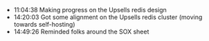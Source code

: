 * 11:04:38	Making progress on the Upsells redis design
* 14:20:03	Got some alignment on the Upsells redis cluster (moving towards self-hosting)
* 14:49:26	Reminded folks around the SOX sheet
